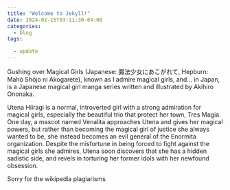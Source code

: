 ```yaml
---
title: "Welcome to Jekyll!"
date: 2024-02-15T03:11:30-04:00
categories:
  - blog
tags:

  - update
---
```


Gushing over Magical Girls (Japanese: 魔法少女にあこがれて, Hepburn: Mahō Shōjo ni Akogarete), known as I admire magical girls, and... in Japan, is a Japanese magical girl manga series written and illustrated by Akihiro Ononaka.

Utena Hiiragi is a normal, introverted girl with a strong admiration for magical girls, especially the beautiful trio that protect her town, Tres Magia. One day, a mascot named Venalita approaches Utena and gives her magical powers, but rather than becoming the magical girl of justice she always wanted to be, she instead becomes an evil general of the Enormita organization. Despite the misfortune in being forced to fight against the magical girls she admires, Utena soon discovers that she has a hidden sadistic side, and revels in torturing her former idols with her newfound obsession.

Sorry for the wikipedia plagiarisms
